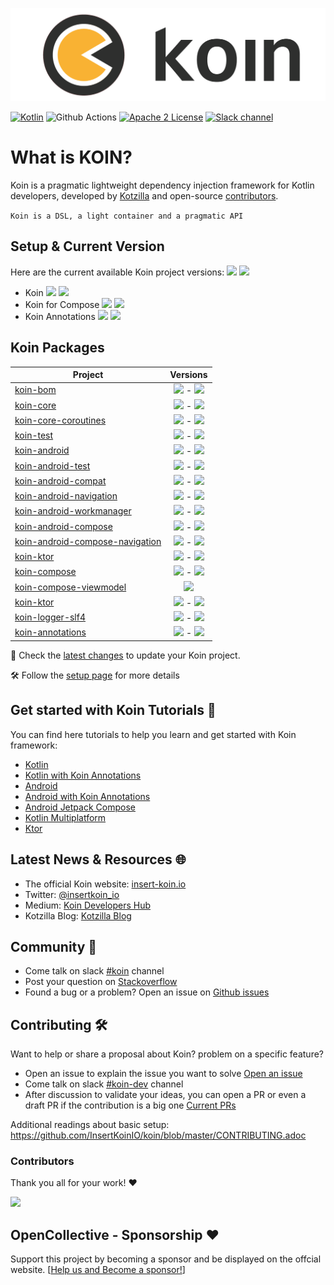 ![logo](./docs/img/koin_main_logo.png)

[![Kotlin](https://img.shields.io/badge/Kotlin-1.9.24-blue.svg?style=flat&logo=kotlin)](https://kotlinlang.org)
![Github Actions](https://github.com/InsertKoinIO/koin/actions/workflows/build.yml/badge.svg)
[![Apache 2 License](https://img.shields.io/github/license/InsertKoinIO/koin)](https://github.com/InsertKoinIO/koin/blob/main/LICENSE.txt)
[![Slack channel](https://img.shields.io/badge/Chat-Slack-orange.svg?style=flat&logo=slack)](https://kotlinlang.slack.com/messages/koin/)


# What is KOIN?
 
Koin is a pragmatic lightweight dependency injection framework for Kotlin developers, developed by [Kotzilla](https://kotzilla.io) and open-source [contributors](https://github.com/InsertKoinIO/koin/graphs/contributors).

`Koin is a DSL, a light container and a pragmatic API`


## Setup & Current Version

Here are the current available Koin project versions: ![](https://img.shields.io/badge/stable-version-blue) ![](https://img.shields.io/badge/unstable-version-orange)

- Koin ![](https://img.shields.io/badge/3.5.6-blue) ![](https://img.shields.io/badge/3.6.0-Beta4-orange)
- Koin for Compose ![](https://img.shields.io/badge/1.1.5-blue) ![](https://img.shields.io/badge/1.2.0-Beta4-orange)
- Koin Annotations ![](https://img.shields.io/badge/1.3.1-blue) ![](https://img.shields.io/badge/1.4.0-Alpha1-orange)

## Koin Packages

| Project   |      Versions     |
|----------|:-------------:|
| [koin-bom](https://mvnrepository.com/artifact/io.insert-koin/koin-bom) |  ![](https://img.shields.io/badge/3.5.6-blue) - ![](https://img.shields.io/badge/3.6.0-Beta4-orange) |
| [koin-core](https://mvnrepository.com/artifact/io.insert-koin/koin-core) |  ![](https://img.shields.io/badge/3.5.6-blue) - ![](https://img.shields.io/badge/3.6.0-Beta4-orange) |
| [koin-core-coroutines](https://mvnrepository.com/artifact/io.insert-koin/koin-core-coroutines) |  ![](https://img.shields.io/badge/3.5.6-blue) - ![](https://img.shields.io/badge/3.6.0-Beta4-orange) |
| [koin-test](https://mvnrepository.com/artifact/io.insert-koin/koin-test) |  ![](https://img.shields.io/badge/3.5.6-blue) - ![](https://img.shields.io/badge/3.6.0-Beta4-orange) |
| [koin-android](https://mvnrepository.com/artifact/io.insert-koin/koin-android) |  ![](https://img.shields.io/badge/3.5.6-blue) - ![](https://img.shields.io/badge/3.6.0-Beta4-orange) |
| [koin-android-test](https://mvnrepository.com/artifact/io.insert-koin/koin-android-test) |  ![](https://img.shields.io/badge/3.5.6-blue) - ![](https://img.shields.io/badge/3.6.0-Beta4-orange) |
| [koin-android-compat](https://mvnrepository.com/artifact/io.insert-koin/koin-android-compat) |  ![](https://img.shields.io/badge/3.5.6-blue) - ![](https://img.shields.io/badge/3.6.0-Beta4-orange) |
| [koin-android-navigation](https://mvnrepository.com/artifact/io.insert-koin/koin-android-navigation) |  ![](https://img.shields.io/badge/3.5.6-blue) - ![](https://img.shields.io/badge/3.6.0-Beta4-orange) |
| [koin-android-workmanager](https://mvnrepository.com/artifact/io.insert-koin/koin-android-workmanager) |  ![](https://img.shields.io/badge/3.5.6-blue) - ![](https://img.shields.io/badge/3.6.0-Beta4-orange) |
| [koin-android-compose](https://mvnrepository.com/artifact/io.insert-koin/koin-android-compose) |  ![](https://img.shields.io/badge/3.5.6-blue) - ![](https://img.shields.io/badge/3.6.0-Beta4-orange) |
| [koin-android-compose-navigation](https://mvnrepository.com/artifact/io.insert-koin/koin-android-compose-navigation) |  ![](https://img.shields.io/badge/3.5.6-blue) - ![](https://img.shields.io/badge/3.6.0-Beta4-orange) |
| [koin-ktor](https://mvnrepository.com/artifact/io.insert-koin/koin-ktor) |  ![](https://img.shields.io/badge/3.5.6-blue) - ![](https://img.shields.io/badge/3.6.0-Beta4-orange) |
| [koin-compose](https://mvnrepository.com/artifact/io.insert-koin/koin-android-compose-navigation) |  ![](https://img.shields.io/badge/1.1.5-blue) - ![](https://img.shields.io/badge/1.2.0-Beta4-orange) |
| [koin-compose-viewmodel](https://mvnrepository.com/artifact/io.insert-koin/koin-android-compose-navigation) |  ![](https://img.shields.io/badge/1.2.0-Beta4-orange) |
| [koin-ktor](https://mvnrepository.com/artifact/io.insert-koin/koin-ktor) |  ![](https://img.shields.io/badge/3.5.6-blue) - ![](https://img.shields.io/badge/3.6.0-Beta4-orange) |
| [koin-logger-slf4](https://mvnrepository.com/artifact/io.insert-koin/koin-logger-slf4) |  ![](https://img.shields.io/badge/3.5.6-blue) - ![](https://img.shields.io/badge/3.6.0-Beta4-orange) |
| [koin-annotations](https://mvnrepository.com/artifact/io.insert-koin/koin-annotations) |  ![](https://img.shields.io/badge/1.3.1-blue) - ![](https://img.shields.io/badge/1.4.0-alpha1-orange) |

🔎 Check the [latest changes](https://github.com/InsertKoinIO/koin/blob/main/CHANGELOG.md) to update your Koin project.

🛠 Follow the [setup page](https://insert-koin.io/docs/setup/koin) for more details


## Get started with Koin Tutorials 🚀

You can find here tutorials to help you learn and get started with Koin framework:
- [Kotlin](https://insert-koin.io/docs/quickstart/kotlin)
- [Kotlin with Koin Annotations](https://insert-koin.io/docs/quickstart/kotlin-annotations)
- [Android](https://insert-koin.io/docs/quickstart/android-viewmodel)
- [Android with Koin Annotations](https://insert-koin.io/docs/quickstart/android-annotations)
- [Android Jetpack Compose](https://insert-koin.io/docs/quickstart/android-compose)
- [Kotlin Multiplatform](https://insert-koin.io/docs/quickstart/kmp)
- [Ktor](https://insert-koin.io/docs/quickstart/ktor)

## Latest News & Resources 🌐
- The official Koin website: [insert-koin.io](https://insert-koin.io)
- Twitter: [@insertkoin_io](https://twitter.com/insertkoin_io)
- Medium: [Koin Developers Hub](https://medium.com/koin-developers)
- Kotzilla Blog: [Kotzilla Blog](https://blog.kotzilla.io/)

## Community 💬

- Come talk on slack [#koin](https://kotlinlang.slack.com/?redir=%2Fmessages%2Fkoin) channel
- Post your question on [Stackoverflow](https://stackoverflow.com/questions/tagged/koin)
- Found a bug or a problem? Open an issue on [Github issues](https://github.com/InsertKoinIO/koin/issues)

## Contributing 🛠

Want to help or share a proposal about Koin? problem on a specific feature? 

- Open an issue to explain the issue you want to solve [Open an issue](https://github.com/InsertKoinIO/koin/issues)
- Come talk on slack [#koin-dev](https://kotlinlang.slack.com/?redir=%2Fmessages%2Fkoin-dev) channel
- After discussion to validate your ideas, you can open a PR or even a draft PR if the contribution is a big one [Current PRs](https://github.com/InsertKoinIO/koin/pulls)

Additional readings about basic setup: https://github.com/InsertKoinIO/koin/blob/master/CONTRIBUTING.adoc

### Contributors

Thank you all for your work! ❤️

<a href="https://github.com/InsertKoinIO/koin/graphs/contributors">
  <img src="https://contrib.rocks/image?repo=InsertKoinIO/koin" />
</a>

## OpenCollective - Sponsorship ❤️

Support this project by becoming a sponsor and be displayed on the offcial website. [[Help us and Become a sponsor!](https://opencollective.com/koin#sponsor)]
